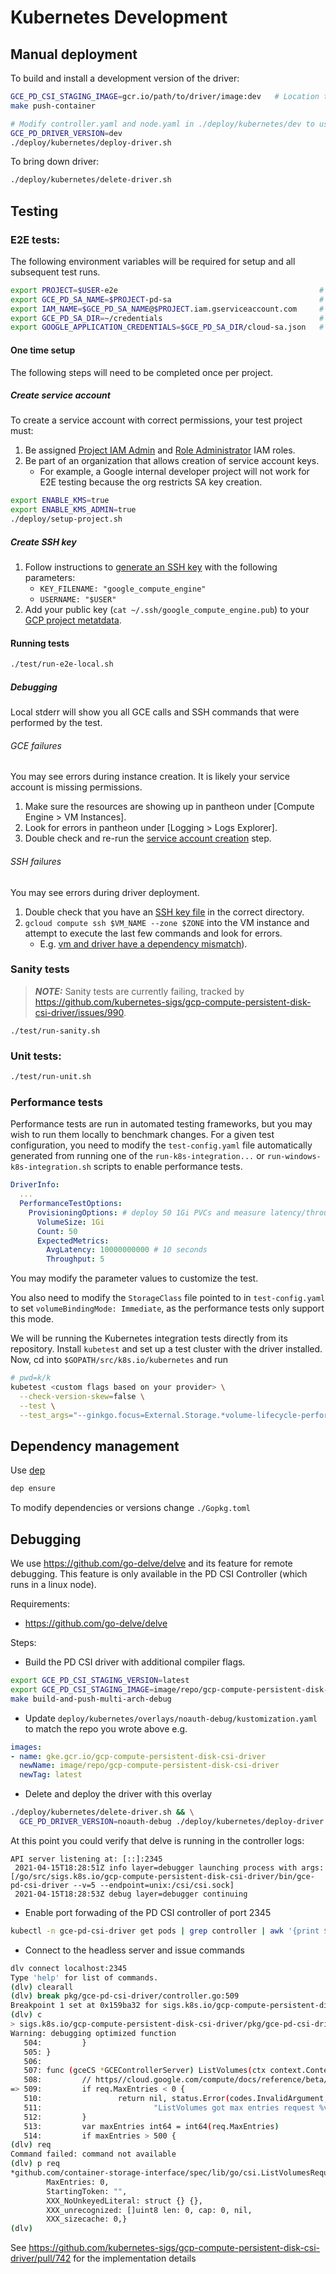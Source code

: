 # Kubernetes Development

## Manual deployment

To build and install a development version of the driver:

```sh
GCE_PD_CSI_STAGING_IMAGE=gcr.io/path/to/driver/image:dev   # Location to push dev image to
make push-container

# Modify controller.yaml and node.yaml in ./deploy/kubernetes/dev to use dev image
GCE_PD_DRIVER_VERSION=dev
./deploy/kubernetes/deploy-driver.sh
```

To bring down driver:

```sh
./deploy/kubernetes/delete-driver.sh
```

## Testing

### E2E tests:

The following environment variables will be required for setup and all
subsequent test runs.

```sh
export PROJECT=$USER-e2e                                             # GCP project used for testing
export GCE_PD_SA_NAME=$PROJECT-pd-sa                                 # Service account name
export IAM_NAME=$GCE_PD_SA_NAME@$PROJECT.iam.gserviceaccount.com     # Service account IAM name
export GCE_PD_SA_DIR=~/credentials                                   # Service account directory
export GOOGLE_APPLICATION_CREDENTIALS=$GCE_PD_SA_DIR/cloud-sa.json   # Service account key
```

#### One time setup

The following steps will need to be completed once per project.

##### Create service account

To create a service account with correct permissions, your test project must:

1.  Be assigned
    [Project IAM Admin](https://cloud.google.com/iam/docs/understanding-roles#resourcemanager.projectIamAdmin)
    and
    [Role Administrator](https://cloud.google.com/iam/docs/understanding-roles#iam.roleAdmin)
    IAM roles.
2.  Be part of an organization that allows creation of service account keys.
    -   For example, a Google internal developer project will not work for E2E
        testing because the org restricts SA key creation.

```sh
export ENABLE_KMS=true
export ENABLE_KMS_ADMIN=true
./deploy/setup-project.sh
```

##### Create SSH key

1.  Follow instructions to
    [generate an SSH key](https://cloud.google.com/compute/docs/connect/create-ssh-keys#create_an_ssh_key_pair)
    with the following parameters:
    -   `KEY_FILENAME: "google_compute_engine"`
    -   `USERNAME: "$USER"`
2.  Add your public key (`cat ~/.ssh/google_compute_engine.pub`) to your
    [GCP project metatdata](https://cloud.google.com/compute/docs/connect/add-ssh-keys#add_ssh_keys_to_project_metadata).

#### Running tests

```sh
./test/run-e2e-local.sh
```

##### Debugging

Local stderr will show you all GCE calls and SSH commands that were performed by
the test.

###### GCE failures

You may see errors during instance creation. It is likely your service account
is missing permissions.

1.  Make sure the resources are showing up in pantheon under [Compute Engine >
    VM Instances].
2.  Look for errors in pantheon under [Logging > Logs Explorer].
3.  Double check and re-run the
    [service account creation](#create-service-account) step.

###### SSH failures

You may see errors during driver deployment.

1.  Double check that you have an [SSH key file](#create-ssh-key) in the correct
    directory.
2.  `gcloud compute ssh $VM_NAME --zone $ZONE` into the VM instance and attempt
    to execute the last few commands and look for errors.
    -   E.g.
        [vm and driver have a dependency mismatch](https://github.com/kubernetes-sigs/gcp-compute-persistent-disk-csi-driver/pull/1113)).

### Sanity tests

> ***NOTE:*** Sanity tests are currently failing, tracked by
> https://github.com/kubernetes-sigs/gcp-compute-persistent-disk-csi-driver/issues/990.

```
./test/run-sanity.sh
```

### Unit tests:

```sh
./test/run-unit.sh
```

### Performance tests

Performance tests are run in automated testing frameworks, but you may wish to
run them locally to benchmark changes. For a given test configuration, you need
to modify the `test-config.yaml` file automatically generated from running one
of the `run-k8s-integration...` or `run-windows-k8s-integration.sh` scripts to
enable performance tests.

```yaml
DriverInfo:
  ...
  PerformanceTestOptions:
    ProvisioningOptions: # deploy 50 1Gi PVCs and measure latency/throughput
      VolumeSize: 1Gi
      Count: 50
      ExpectedMetrics:
        AvgLatency: 10000000000 # 10 seconds
        Throughput: 5
```

You may modify the parameter values to customize the test.

You also need to modify the `StorageClass` file pointed to in `test-config.yaml`
to set `volumeBindingMode: Immediate`, as the performance tests only support
this mode.

We will be running the Kubernetes integration tests directly from its
repository. Install `kubetest` and set up a test cluster with the driver
installed. Now, cd into `$GOPATH/src/k8s.io/kubernetes` and run

```sh
# pwd=k/k
kubetest <custom flags based on your provider> \
  --check-version-skew=false \
  --test \
  --test_args="--ginkgo.focus=External.Storage.*volume-lifecycle-performance --allowed-not-ready-nodes=10 --node-os-distro=<linux or windows> --storage.testdriver=<path-to-test-config>"
```

## Dependency management

Use [dep](https://github.com/golang/dep)

```sh
dep ensure
```

To modify dependencies or versions change `./Gopkg.toml`

## Debugging

We use https://github.com/go-delve/delve and its feature for remote debugging.
This feature is only available in the PD CSI Controller (which runs in a linux
node).

Requirements:

-   https://github.com/go-delve/delve

Steps:

-   Build the PD CSI driver with additional compiler flags.

```sh
export GCE_PD_CSI_STAGING_VERSION=latest
export GCE_PD_CSI_STAGING_IMAGE=image/repo/gcp-compute-persistent-disk-csi-driver
make build-and-push-multi-arch-debug
```

-   Update `deploy/kubernetes/overlays/noauth-debug/kustomization.yaml` to match
    the repo you wrote above e.g.

```yaml
images:
- name: gke.gcr.io/gcp-compute-persistent-disk-csi-driver
  newName: image/repo/gcp-compute-persistent-disk-csi-driver
  newTag: latest
```

-   Delete and deploy the driver with this overlay

```sh
./deploy/kubernetes/delete-driver.sh && \
  GCE_PD_DRIVER_VERSION=noauth-debug ./deploy/kubernetes/deploy-driver.sh
```

At this point you could verify that delve is running in the controller logs:

```text
API server listening at: [::]:2345
 2021-04-15T18:28:51Z info layer=debugger launching process with args: [/go/src/sigs.k8s.io/gcp-compute-persistent-disk-csi-driver/bin/gce-pd-csi-driver --v=5 --endpoint=unix:/csi/csi.sock]
 2021-04-15T18:28:53Z debug layer=debugger continuing
```

-   Enable port forwading of the PD CSI controller of port 2345

```sh
kubectl -n gce-pd-csi-driver get pods | grep controller | awk '{print $1}' | xargs -I % kubectl -n gce-pd-csi-driver port-forward % 2345:2345
```

-   Connect to the headless server and issue commands

```sh
dlv connect localhost:2345
Type 'help' for list of commands.
(dlv) clearall
(dlv) break pkg/gce-pd-csi-driver/controller.go:509
Breakpoint 1 set at 0x159ba32 for sigs.k8s.io/gcp-compute-persistent-disk-csi-driver/pkg/gce-pd-csi-driver.(*GCEControllerServer).ListVolumes() ./pkg/gce-pd-csi-driver/controller.go:509
(dlv) c
> sigs.k8s.io/gcp-compute-persistent-disk-csi-driver/pkg/gce-pd-csi-driver.(*GCEControllerServer).ListVolumes() ./pkg/gce-pd-csi-driver/controller.go:509 (hits goroutine(69):1 total:1) (PC: 0x159ba32)
Warning: debugging optimized function
   504:         }
   505: }
   506:
   507: func (gceCS *GCEControllerServer) ListVolumes(ctx context.Context, req *csi.ListVolumesRequest) (*csi.ListVolumesResponse, error) {
   508:         // https//cloud.google.com/compute/docs/reference/beta/disks/list
=> 509:         if req.MaxEntries < 0 {
   510:                 return nil, status.Error(codes.InvalidArgument, fmt.Sprintf(
   511:                         "ListVolumes got max entries request %v. GCE only supports values between 0-500", req.MaxEntries))
   512:         }
   513:         var maxEntries int64 = int64(req.MaxEntries)
   514:         if maxEntries > 500 {
(dlv) req
Command failed: command not available
(dlv) p req
*github.com/container-storage-interface/spec/lib/go/csi.ListVolumesRequest {
        MaxEntries: 0,
        StartingToken: "",
        XXX_NoUnkeyedLiteral: struct {} {},
        XXX_unrecognized: []uint8 len: 0, cap: 0, nil,
        XXX_sizecache: 0,}
(dlv)
```

See
https://github.com/kubernetes-sigs/gcp-compute-persistent-disk-csi-driver/pull/742
for the implementation details
